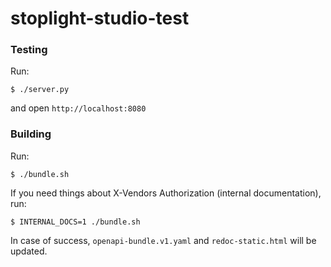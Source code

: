# stoplight-studio-test

### Testing
Run:
```
$ ./server.py
```
and open `http://localhost:8080`

### Building
Run:
```
$ ./bundle.sh
```

If you need things about X-Vendors Authorization (internal documentation), run:
```
$ INTERNAL_DOCS=1 ./bundle.sh
```

In case of success, `openapi-bundle.v1.yaml` and `redoc-static.html` will be
updated.
